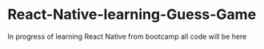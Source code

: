 # React-Native-learning-Guess-Game
In progress of learning React Native from bootcamp all code will be here
